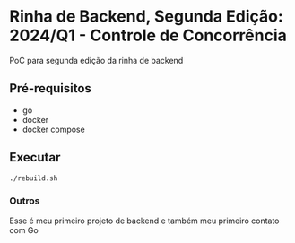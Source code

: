 # Rinha de Backend, Segunda Edição: 2024/Q1 - Controle de Concorrência

PoC para segunda edição da rinha de backend

## Pré-requisitos

- go
- docker
- docker compose

## Executar

```bash
./rebuild.sh
```

### Outros

Esse é meu primeiro projeto de backend e também meu primeiro contato com Go
